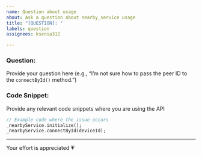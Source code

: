 ```yaml
---	
name: Question about usage
about: Ask a question about nearby_service usage
title: "[QUESTION]: "
labels: question
assignees: ksenia312

---	
```


### Question:
Provide your question here (e.g., “I’m not sure how to pass the peer ID to the `connectById()` method.”)

### Code Snippet:
Provide any relevant code snippets where you are using the API

```dart	
// Example code where the issue occurs	
_nearbyService.initialize();	
_nearbyService.connectById(deviceId);	
```
---

Your effort is appreciated 💗